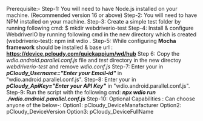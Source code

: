 Prerequisite:-
Step-1: You will need to have Node.js installed on your machine. (Recommended version 16 or above)
Step-2: You will need to have NPM installed on your machine.
Step-3: Create a simple test folder by running following cmd: $ mkdir webdriverio-test
Step-4: Install & configure WebdriverIO by running following cmd in the new directory which is created (webdriverio-test): npm init wdio .
Step-5: While configuring **Mocha framework** should be installed & base url : **https://device.pcloudy.com/quickappium/wd/hub**
Step 6: Copy the *wdio.android.parallel.conf.js* file and *test* directory in the new directoy *webdriverio-test* and remove *wdio.conf.js*
Step-7: Enter your <MailId> in ***pCloudy_Username="Enter your Email-id"*** in "wdio.android.parallel.conf.js".
Step-8: Enter your <ApiKey> in ***pCloudy_ApiKey="Enter your API Key"*** in "wdio.android.parallel.conf.js".
Step-9: Run the script with the following cmd: ***npx wdio run ./wdio.android.parallel.conf.js***
Step-10: Optional Capabilities : Can choose anyone of the below-:
Option1: pCloudy_DeviceManafacturer
Option2: pCloudy_DeviceVersion
Option3: pCloudy_DeviceFullName

